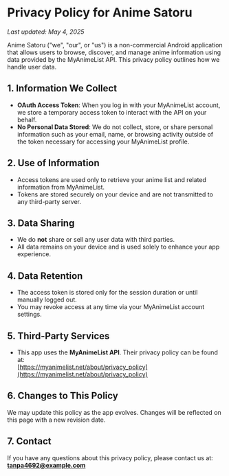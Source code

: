# Privacy Policy for Anime Satoru
_Last updated: May 4, 2025_

Anime Satoru ("we", "our", or "us") is a non-commercial Android application that allows users to browse, discover, and manage anime information using data provided by the MyAnimeList API. This privacy policy outlines how we handle user data.

## 1. Information We Collect
- **OAuth Access Token**: When you log in with your MyAnimeList account, we store a temporary access token to interact with the API on your behalf.
- **No Personal Data Stored**: We do not collect, store, or share personal information such as your email, name, or browsing activity outside of the token necessary for accessing your MyAnimeList profile.

## 2. Use of Information
- Access tokens are used only to retrieve your anime list and related information from MyAnimeList.
- Tokens are stored securely on your device and are not transmitted to any third-party server.

## 3. Data Sharing
- We do **not** share or sell any user data with third parties.
- All data remains on your device and is used solely to enhance your app experience.

## 4. Data Retention
- The access token is stored only for the session duration or until manually logged out.
- You may revoke access at any time via your MyAnimeList account settings.

## 5. Third-Party Services
- This app uses the **MyAnimeList API**. Their privacy policy can be found at:  
  [https://myanimelist.net/about/privacy_policy](https://myanimelist.net/about/privacy_policy)

## 6. Changes to This Policy
We may update this policy as the app evolves. Changes will be reflected on this page with a new revision date.

## 7. Contact
If you have any questions about this privacy policy, please contact us at:  
**tanpa4692@example.com**
